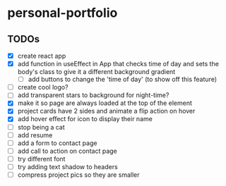 # personal-portfolio

## TODOs
- [x] create react app
- [x] add function in useEffect in App that checks time of day and sets the body's class to give it a different background gradient
    - [ ] add buttons to change the 'time of day' (to show off this feature)
- [ ] create cool logo?
- [ ] add transparent stars to background for night-time?
- [x] make it so page are always loaded at the top of the element
- [x] project cards have 2 sides and animate a flip action on hover
- [x] add hover effect for icon to display their name
- [ ] stop being a cat
- [ ] add resume
- [ ] add a form to contact page
- [ ] add call to action on contact page
- [ ] try different font
- [ ] try adding text shadow to headers
- [ ] compress project pics so they are smaller